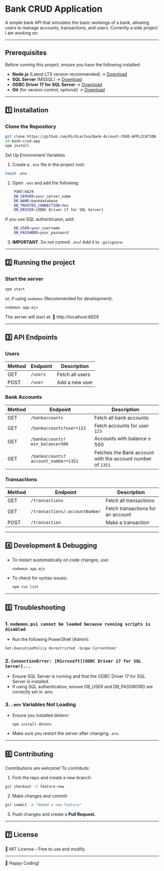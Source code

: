 # Bank CRUD Application  
A simple bank API that simulates the basic workings of a bank, allowing users to manage accounts, transactions, and users. Currently a side project I am working on.

---

## **Prerequisites**
Before running this project, ensure you have the following installed:

- **Node.js** (Latest LTS version recommended) → [Download](https://nodejs.org/)  
- **SQL Server** (MSSQL) → [Download](https://www.microsoft.com/en-us/sql-server/sql-server-downloads)  
- **ODBC Driver 17 for SQL Server** → [Download](https://docs.microsoft.com/en-us/sql/connect/odbc/download-odbc-driver-for-sql-server)  
- **Git** (for version control, optional) → [Download](https://git-scm.com/)  

---

## **1️⃣ Installation**
### **Clone the Repository**
```sh
git clone https://github.com/RichLarIva/Bank-Account-CRUD-APPLICATION
cd bank-crud-app
npm install
```

Set Up Environment Variables
1. Create a ```.env``` file in the project root:
```sh 
touch .env
```
2. Open ```.env``` and add the following:
```sh
    PORT=6829
    DB_SERVER=your_server_name
    DB_NAME=bankdatabase
    DB_TRUSTED_CONNECTION=Yes
    DB_DRIVER={ODBC Driver 17 for SQL Server}
```
If you use SQL authenticaion, add:
```sh
    DB_USER=your_username
    DB_PASSWORD=your_password
```

3. **IMPORTANT**: Do not commit ```.env```! Add it to ```.gitignore```

---

## **2️⃣ Running the project**
### **Start the server**
```sh
npm start
``` 
or, if using ```nodemon``` (Recommended for development):
```sh
nodemon app.mjs
``` 
The server will start at:
🔗 http://localhost:6829

---

## **3️⃣ API Endpoints**
### **Users**
| Method | Endpoint | Description |
| -------- | ------- | ------- |
| GET | ```/users``` | Fetch all users |
| POST | ```/user``` | Add a new user |
### **Bank Accounts**
| Method | Endpoint | Description |
| -------- | ------- | ------- |
| GET | ```/bankaccounts``` | Fetch all bank accounts |
| GET | ```/bankaccounts?user=123``` | Fetch accounts for user ```123``` |
| GET | ```/bankaccounts?min_balance=500``` | Accounts with balance ≥ 500 |
| GET | ```/bankaccounts?account_number=1351``` | Fetches the Bank account with the account number of ```1351``` |
### **Transactions**
| Method | Endpoint | Description |
| -------- | ------- | ------- |
| GET | ```/transactions``` | Fetch all transactions |
| GET | ```/transactions/:accountNumber``` | Fetch transactions for an account |
| POST | ```/transaction``` | Make a transaction |
---
## **4️⃣ Development & Debugging**
* To restart austomatically on code changes, use:
  ```sh
  nodemon app.mjs
  ```
* To check for syntax issues:
    ```sh
    npm run lint 
    ```
---
## **5️⃣ Troubleshooting**
### 1. ```nodemon.ps1 cannot be loaded because running scripts is disabled ```
* Run the following PowerShell (Admin):
```ps 
Set-ExecutionPolicy Unrestricted -Scope CurrentUser
```
### 2. ```ConnectionError: [Microsoft][ODBC Driver 17 for SQL Server]...```
* Ensure SQL Server is running and that the ODBC Driver 17 for SQL Server is installed.
* If using SQL authentication, ensure DB_USER and DB_PASSWORD are correctly set in .env.

### 3. ```.env``` Variables Not Loading
* Ensure you installed dotenv:
  ```sh
  npm install dotenv
  ```
* Make sure you restart the server after changing ```.env```.

--- 

## **6️⃣ Contributing**
Contributions are welcome! To contribute:
1. Fork the repo and create a new branch:
```sh
git checkout -b feature-new
```
2. Make changes and commit:
```sh
git commit -m "Added a new feature"
```
3. Push changes and create a **Pull Request.**
---

## **7️⃣ License**
📜 MIT License – Free to use and modify.

---
🚀 Happy Coding!
